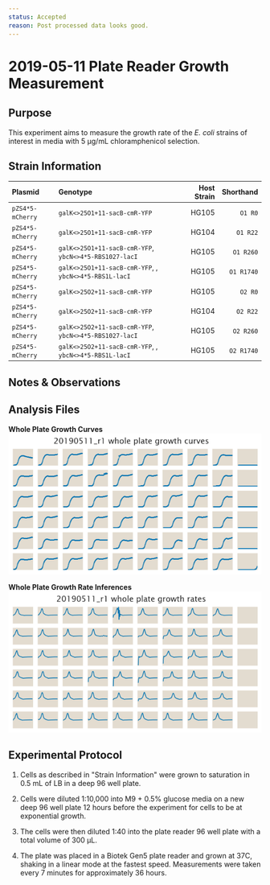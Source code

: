 ```yaml
---
status: Accepted
reason: Post processed data looks good.
---
```


# 2019-05-11 Plate Reader Growth Measurement

## Purpose
This experiment aims to measure the growth rate of the *E. coli* strains of interest in media with 5 µg/mL chloramphenicol selection.

## Strain Information

| Plasmid | Genotype | Host Strain | Shorthand |
| :------ | :------- | ----------: | --------: |
| `pZS4*5-mCherry`| `galK<>25O1+11-sacB-cmR-YFP` |  HG105 |`O1 R0` |
| `pZS4*5-mCherry`| `galK<>25O1+11-sacB-cmR-YFP` |  HG104 |`O1 R22` |
| `pZS4*5-mCherry`| `galK<>25O1+11-sacB-cmR-YFP`, `ybcN<>4*5-RBS1027-lacI` |  HG105 |`O1 R260` |
| `pZS4*5-mCherry`| `galK<>25O1+11-sacB-cmR-YFP`, , `ybcN<>4*5-RBS1L-lacI` |  HG105 |`O1 R1740` |
| `pZS4*5-mCherry`| `galK<>25O2+11-sacB-cmR-YFP` |  HG105 |`O2 R0` |
| `pZS4*5-mCherry`| `galK<>25O2+11-sacB-cmR-YFP` |  HG104 |`O2 R22` |
| `pZS4*5-mCherry`| `galK<>25O2+11-sacB-cmR-YFP`, `ybcN<>4*5-RBS1027-lacI` |  HG105 |`O2 R260` |
| `pZS4*5-mCherry`| `galK<>25O2+11-sacB-cmR-YFP`, , `ybcN<>4*5-RBS1L-lacI` |  HG105 |`O2 R1740` |

## Notes & Observations


## Analysis Files

**Whole Plate Growth Curves**
![plate layout](output/growth_plate_summary.png)

**Whole Plate Growth Rate Inferences**
![plate layout](output/growth_rate_summary.png)

## Experimental Protocol

1. Cells as described in "Strain Information" were grown to saturation in 0.5 mL
of LB in a deep 96 well plate.

2. Cells were diluted 1:10,000 into M9 + 0.5% glucose media on a new deep 96
well plate 12 hours before the experiment for cells to be at exponential growth.

3. The cells were then diluted 1:40 into the plate reader 96 well plate with a
total volume of 300 µL.

4. The plate was placed in a Biotek Gen5 plate reader and grown at 37C, shaking
in a linear mode at the fastest speed. Measurements were taken every 7 minutes
for approximately 36 hours.
